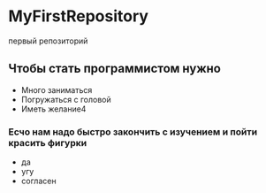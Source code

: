 # MyFirstRepository
первый репозиторий

## Чтобы стать программистом нужно
* Много заниматься
* Погружаться с головой
* Иметь желание4

### Есчо нам надо быстро закончить с изучением и пойти красить фигурки
* да
* угу
* согласен
